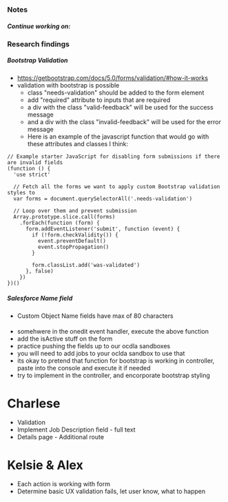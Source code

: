 ### Notes
##### Continue working on:


### Research findings
##### Bootstrap Validation
* https://getbootstrap.com/docs/5.0/forms/validation/#how-it-works
* validation with bootstrap is possible
    * class "needs-validation" should be added to the form element
    * add "required" attribute to inputs that are required
    * a div with the class "valid-feedback" will be used for the success message
    * and a div with the class "invalid-feedback" will be used for the error message
    * Here is an example of the javascript function that would go with these attributes and classes I think:
```
// Example starter JavaScript for disabling form submissions if there are invalid fields
(function () {
  'use strict'

  // Fetch all the forms we want to apply custom Bootstrap validation styles to
  var forms = document.querySelectorAll('.needs-validation')

  // Loop over them and prevent submission
  Array.prototype.slice.call(forms)
    .forEach(function (form) {
      form.addEventListener('submit', function (event) {
        if (!form.checkValidity()) {
          event.preventDefault()
          event.stopPropagation()
        }

        form.classList.add('was-validated')
      }, false)
    })
})()
```
##### Salesforce Name field
* Custom Object Name fields have max of 80 characters





#### 
* somehwere in the onedit event handler, execute the above function
* add the isActive stuff on the form
* practice pushing the fields up to our ocdla sandboxes 
* you will need to add jobs to your oclda sandbox to use that
* its okay to pretend that function for bootstrap is working in controller, paste into the console and execute it if needed
* try to implement in the controller, and encorporate bootstrap styling

# Charlese
* Validation
* Implement Job Description field - full text
* Details page - Additional route

# Kelsie & Alex
* Each action is working with form
* Determine basic UX validation fails, let user know, what to happen